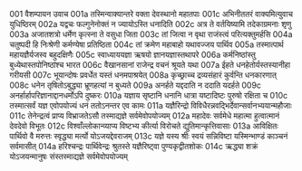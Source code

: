 001  वैशम्पायन उवाच
001a तस्मिन्वाक्यान्तरे वक्ता देवस्थानो महातपाः
001c अभिनीततरं वाक्यमित्युवाच युधिष्ठिरम्
002a यद्वचः फल्गुनेनोक्तं न ज्यायोऽस्ति धनादिति
002c अत्र ते वर्तयिष्यामि तदेकाग्रमनाः शृणु
003a अजातशत्रो धर्मेण कृत्स्ना ते वसुधा जिता
003c तां जित्वा न वृथा राजंस्त्वं परित्यक्तुमर्हसि
004a चतुष्पदी हि निःश्रेणी कर्मण्येषा प्रतिष्ठिता
004c तां क्रमेण महाबाहो यथावज्जय पार्थिव
005a तस्मात्पार्थ महायज्ञैर्यजस्व बहुदक्षिणैः
005c स्वाध्याययज्ञा ऋषयो ज्ञानयज्ञास्तथापरे
006a कर्मनिष्ठांस्तु बुध्येथास्तपोनिष्ठांश्च भारत
006c वैखानसानां राजेन्द्र वचनं श्रूयते यथा
007a ईहते धनहेतोर्यस्तस्यानीहा गरीयसी
007c भूयान्दोषः प्रवर्धेत यस्तं धनमपाश्रयेत्
008a कृच्छ्राच्च द्रव्यसंहारं कुर्वन्ति धनकारणात्
008c धनेन तृषितोऽबुद्ध्या भ्रूणहत्यां न बुध्यते
009a अनर्हते यद्ददाति न ददाति यदर्हते
009c अनर्हार्हापरिज्ञानाद्दानधर्मोऽपि दुष्करः
010a यज्ञाय सृष्टानि धनानि धात्रा यष्टादिष्टः पुरुषो रक्षिता च
010c तस्मात्सर्वं यज्ञ एवोपयोज्यं धनं ततोऽनन्तर एव कामः
011a यज्ञैरिन्द्रो विविधैरन्नवद्भिर्देवान्सर्वानभ्ययान्महौजाः
011c तेनेन्द्रत्वं प्राप्य विभ्राजतेऽसौ तस्माद्यज्ञे सर्वमेवोपयोज्यम्
012a महादेवः सर्वमेधे महात्मा हुत्वात्मानं देवदेवो विभूतः
012c विश्वाँल्लोकान्व्याप्य विष्टभ्य कीर्त्या विरोचते द्युतिमान्कृत्तिवासाः
013a आविक्षितः पार्थिवो वै मरुत्तः स्वृद्ध्या मर्त्यो योऽजयद्देवराजम्
013c यज्ञे यस्य श्रीः स्वयं सन्निविष्टा यस्मिन्भाण्डं काञ्चनं सर्वमासीत्
014a हरिश्चन्द्रः पार्थिवेन्द्रः श्रुतस्ते यज्ञैरिष्ट्वा पुण्यकृद्वीतशोकः
014c ऋद्ध्या शक्रं योऽजयन्मानुषः संस्तस्माद्यज्ञे सर्वमेवोपयोज्यम्

